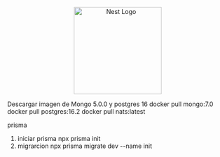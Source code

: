 <p align="center">
  <a href="http://nestjs.com/" target="blank"><img src="https://nestjs.com/img/logo-small.svg" width="200" alt="Nest Logo" /></a>
</p>

Descargar imagen de Mongo 5.0.0 y postgres 16
docker pull mongo:7.0
docker pull postgres:16.2
docker pull nats:latest


prisma
1. iniciar prisma
npx prisma init 
2. migrarcion
npx prisma migrate dev --name init
